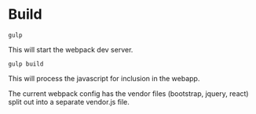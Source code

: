 # Build

```shell
gulp
```
This will start the webpack dev server.

```shell
gulp build
```
This will process the javascript for inclusion in the webapp.

The current webpack config has the vendor files (bootstrap, jquery, react) split out into a separate vendor.js file. 
